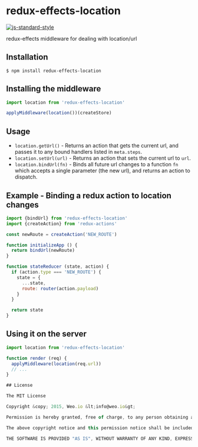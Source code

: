 
# redux-effects-location

[![js-standard-style](https://img.shields.io/badge/code%20style-standard-brightgreen.svg?style=flat)](https://github.com/feross/standard)

redux-effects middleware for dealing with location/url

## Installation

    $ npm install redux-effects-location

## Installing the middleware

```javascript
import location from 'redux-effects-location'

applyMiddleware(location())(createStore)
```

## Usage

  * `location.getUrl()` - Returns an action that gets the current url, and passes it to any bound handlers listed in `meta.steps`.
  * `location.setUrl(url)` - Returns an action that sets the current url to `url`.
  * `location.bindUrl(fn)` - Binds all future url changes to a function `fn` which accepts a single parameter (the new url), and returns an action to dispatch.


## Example - Binding a redux action to location changes

```javascript
import {bindUrl} from 'redux-effects-location'
import {createAction} from 'redux-actions'

const newRoute = createAction('NEW_ROUTE')

function initializeApp () {
  return bindUrl(newRoute)
}

function stateReducer (state, action) {
  if (action.type === 'NEW_ROUTE') {
    state = {
      ...state,
      route: router(action.payload)
    }
  }

  return state
}
```

## Using it on the server

```javascript
import location from 'redux-effects-location'

function render (req) {
  applyMiddleware(location(req.url))
  // ...
}

## License

The MIT License

Copyright &copy; 2015, Weo.io &lt;info@weo.io&gt;

Permission is hereby granted, free of charge, to any person obtaining a copy of this software and associated documentation files (the "Software"), to deal in the Software without restriction, including without limitation the rights to use, copy, modify, merge, publish, distribute, sublicense, and/or sell copies of the Software, and to permit persons to whom the Software is furnished to do so, subject to the following conditions:

The above copyright notice and this permission notice shall be included in all copies or substantial portions of the Software.

THE SOFTWARE IS PROVIDED "AS IS", WITHOUT WARRANTY OF ANY KIND, EXPRESS OR IMPLIED, INCLUDING BUT NOT LIMITED TO THE WARRANTIES OF MERCHANTABILITY, FITNESS FOR A PARTICULAR PURPOSE AND NONINFRINGEMENT. IN NO EVENT SHALL THE AUTHORS OR COPYRIGHT HOLDERS BE LIABLE FOR ANY CLAIM, DAMAGES OR OTHER LIABILITY, WHETHER IN AN ACTION OF CONTRACT, TORT OR OTHERWISE, ARISING FROM, OUT OF OR IN CONNECTION WITH THE SOFTWARE OR THE USE OR OTHER DEALINGS IN THE SOFTWARE.
